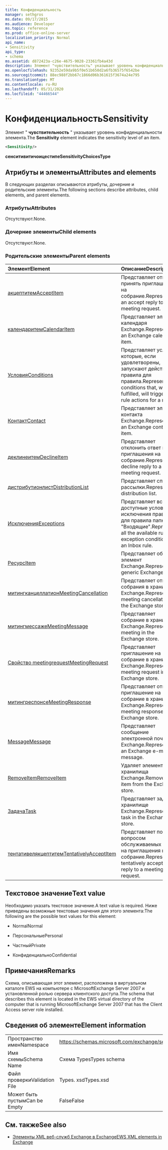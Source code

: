 ```yaml
---
title: Конфиденциальность
manager: sethgros
ms.date: 09/17/2015
ms.audience: Developer
ms.topic: reference
ms.prod: office-online-server
localization_priority: Normal
api_name:
- Sensitivity
api_type:
- schema
ms.assetid: d872423a-c26e-4675-9028-23361fb4a43d
description: Элемент "чувствительность" указывает уровень конфиденциальности элемента.
ms.openlocfilehash: 92352e59da9b5f0e51b650d2a6fb36575f6542be
ms.sourcegitcommit: 88ec988f2bb67c1866d06b361615f3674a24e795
ms.translationtype: MT
ms.contentlocale: ru-RU
ms.lasthandoff: 05/31/2020
ms.locfileid: "44466544"
---
```

# <a name="sensitivity"></a><span data-ttu-id="1b5f5-103">Конфиденциальность</span><span class="sxs-lookup"><span data-stu-id="1b5f5-103">Sensitivity</span></span>

<span data-ttu-id="1b5f5-104">Элемент " **чувствительность** " указывает уровень конфиденциальности элемента.</span><span class="sxs-lookup"><span data-stu-id="1b5f5-104">The **Sensitivity** element indicates the sensitivity level of an item.</span></span> 
  
```XML
<Sensitivity/>
```

 <span data-ttu-id="1b5f5-105">**сенситивитичоицестипе**</span><span class="sxs-lookup"><span data-stu-id="1b5f5-105">**SensitivityChoicesType**</span></span>
## <a name="attributes-and-elements"></a><span data-ttu-id="1b5f5-106">Атрибуты и элементы</span><span class="sxs-lookup"><span data-stu-id="1b5f5-106">Attributes and elements</span></span>

<span data-ttu-id="1b5f5-107">В следующих разделах описываются атрибуты, дочерние и родительские элементы.</span><span class="sxs-lookup"><span data-stu-id="1b5f5-107">The following sections describe attributes, child elements, and parent elements.</span></span>
  
### <a name="attributes"></a><span data-ttu-id="1b5f5-108">Атрибуты</span><span class="sxs-lookup"><span data-stu-id="1b5f5-108">Attributes</span></span>

<span data-ttu-id="1b5f5-109">Отсутствуют.</span><span class="sxs-lookup"><span data-stu-id="1b5f5-109">None.</span></span>
  
### <a name="child-elements"></a><span data-ttu-id="1b5f5-110">Дочерние элементы</span><span class="sxs-lookup"><span data-stu-id="1b5f5-110">Child elements</span></span>

<span data-ttu-id="1b5f5-111">Отсутствуют.</span><span class="sxs-lookup"><span data-stu-id="1b5f5-111">None.</span></span>
  
### <a name="parent-elements"></a><span data-ttu-id="1b5f5-112">Родительские элементы</span><span class="sxs-lookup"><span data-stu-id="1b5f5-112">Parent elements</span></span>

|<span data-ttu-id="1b5f5-113">**Элемент**</span><span class="sxs-lookup"><span data-stu-id="1b5f5-113">**Element**</span></span>|<span data-ttu-id="1b5f5-114">**Описание**</span><span class="sxs-lookup"><span data-stu-id="1b5f5-114">**Description**</span></span>|
|:-----|:-----|
|[<span data-ttu-id="1b5f5-115">акцептитем</span><span class="sxs-lookup"><span data-stu-id="1b5f5-115">AcceptItem</span></span>](acceptitem.md) <br/> |<span data-ttu-id="1b5f5-116">Представляет ответ на принять приглашение на собрание.</span><span class="sxs-lookup"><span data-stu-id="1b5f5-116">Represents an accept reply to a meeting request.</span></span>  <br/> |
|[<span data-ttu-id="1b5f5-117">календаритем</span><span class="sxs-lookup"><span data-stu-id="1b5f5-117">CalendarItem</span></span>](calendaritem.md) <br/> |<span data-ttu-id="1b5f5-118">Представляет элемент календаря Exchange.</span><span class="sxs-lookup"><span data-stu-id="1b5f5-118">Represents an Exchange calendar item.</span></span>  <br/> |
|[<span data-ttu-id="1b5f5-119">Условия</span><span class="sxs-lookup"><span data-stu-id="1b5f5-119">Conditions</span></span>](conditions.md) <br/> |<span data-ttu-id="1b5f5-120">Представляет условия, которые, если удовлетворены, запускают действия правила для правила.</span><span class="sxs-lookup"><span data-stu-id="1b5f5-120">Represents the conditions that, when fulfilled, will trigger the rule actions for a rule.</span></span>  <br/> |
|[<span data-ttu-id="1b5f5-121">Контакт</span><span class="sxs-lookup"><span data-stu-id="1b5f5-121">Contact</span></span>](contact.md) <br/> |<span data-ttu-id="1b5f5-122">Представляет элемент контакта Exchange.</span><span class="sxs-lookup"><span data-stu-id="1b5f5-122">Represents an Exchange contact item.</span></span>  <br/> |
|[<span data-ttu-id="1b5f5-123">деклинеитем</span><span class="sxs-lookup"><span data-stu-id="1b5f5-123">DeclineItem</span></span>](declineitem.md) <br/> |<span data-ttu-id="1b5f5-124">Представляет отклонить ответ на приглашения на собрание.</span><span class="sxs-lookup"><span data-stu-id="1b5f5-124">Represents a decline reply to a meeting request.</span></span>  <br/> |
|[<span data-ttu-id="1b5f5-125">дистрибутионлист</span><span class="sxs-lookup"><span data-stu-id="1b5f5-125">DistributionList</span></span>](distributionlist.md) <br/> |<span data-ttu-id="1b5f5-126">Представляет список рассылки.</span><span class="sxs-lookup"><span data-stu-id="1b5f5-126">Represents a distribution list.</span></span>  <br/> |
|[<span data-ttu-id="1b5f5-127">Исключения</span><span class="sxs-lookup"><span data-stu-id="1b5f5-127">Exceptions</span></span>](exceptions.md) <br/> |<span data-ttu-id="1b5f5-128">Представляет все доступные условия исключения правила для правила папки "Входящие".</span><span class="sxs-lookup"><span data-stu-id="1b5f5-128">Represents all the available rule exception conditions for an Inbox rule.</span></span>  <br/> |
|[<span data-ttu-id="1b5f5-129">Ресурс</span><span class="sxs-lookup"><span data-stu-id="1b5f5-129">Item</span></span>](item.md) <br/> |<span data-ttu-id="1b5f5-130">Представляет общий элемент Exchange.</span><span class="sxs-lookup"><span data-stu-id="1b5f5-130">Represents a generic Exchange item.</span></span>  <br/> |
|[<span data-ttu-id="1b5f5-131">митингканцеллатион</span><span class="sxs-lookup"><span data-stu-id="1b5f5-131">MeetingCancellation</span></span>](meetingcancellation.md) <br/> |<span data-ttu-id="1b5f5-132">Представляет отмену собрания в хранилище Exchange.</span><span class="sxs-lookup"><span data-stu-id="1b5f5-132">Represents a meeting cancellation in the Exchange store.</span></span>  <br/> |
|[<span data-ttu-id="1b5f5-133">митингмессаже</span><span class="sxs-lookup"><span data-stu-id="1b5f5-133">MeetingMessage</span></span>](meetingmessage.md) <br/> |<span data-ttu-id="1b5f5-134">Представляет собрание в хранилище Exchange.</span><span class="sxs-lookup"><span data-stu-id="1b5f5-134">Represents a meeting in the Exchange store.</span></span>  <br/> |
|[<span data-ttu-id="1b5f5-135">Свойство meetingrequest</span><span class="sxs-lookup"><span data-stu-id="1b5f5-135">MeetingRequest</span></span>](meetingrequest.md) <br/> |<span data-ttu-id="1b5f5-136">Представляет приглашение на собрание в хранилище Exchange.</span><span class="sxs-lookup"><span data-stu-id="1b5f5-136">Represents a meeting request in the Exchange store.</span></span>  <br/> |
|[<span data-ttu-id="1b5f5-137">митингреспонсе</span><span class="sxs-lookup"><span data-stu-id="1b5f5-137">MeetingResponse</span></span>](meetingresponse.md) <br/> |<span data-ttu-id="1b5f5-138">Представляет ответ на приглашение на собрание в хранилище Exchange.</span><span class="sxs-lookup"><span data-stu-id="1b5f5-138">Represents a meeting response in the Exchange store.</span></span>  <br/> |
|[<span data-ttu-id="1b5f5-139">Message</span><span class="sxs-lookup"><span data-stu-id="1b5f5-139">Message</span></span>](message-ex15websvcsotherref.md) <br/> |<span data-ttu-id="1b5f5-140">Представляет сообщение электронной почты Exchange.</span><span class="sxs-lookup"><span data-stu-id="1b5f5-140">Represents an Exchange e-mail message.</span></span>  <br/> |
|[<span data-ttu-id="1b5f5-141">RemoveItem</span><span class="sxs-lookup"><span data-stu-id="1b5f5-141">RemoveItem</span></span>](removeitem.md) <br/> |<span data-ttu-id="1b5f5-142">Удаляет элемент из хранилища Exchange.</span><span class="sxs-lookup"><span data-stu-id="1b5f5-142">Removes an item from the Exchange store.</span></span>  <br/> |
|[<span data-ttu-id="1b5f5-143">Задача</span><span class="sxs-lookup"><span data-stu-id="1b5f5-143">Task</span></span>](task.md) <br/> |<span data-ttu-id="1b5f5-144">Представляет задачу в хранилище Exchange.</span><span class="sxs-lookup"><span data-stu-id="1b5f5-144">Represents a task in the Exchange store.</span></span>  <br/> |
|[<span data-ttu-id="1b5f5-145">тентативелякцептитем</span><span class="sxs-lookup"><span data-stu-id="1b5f5-145">TentativelyAcceptItem</span></span>](tentativelyacceptitem.md) <br/> |<span data-ttu-id="1b5f5-146">Представляет под вопросом обслуживаемых ответ на приглашения на собрание.</span><span class="sxs-lookup"><span data-stu-id="1b5f5-146">Represents a tentatively accepted reply to a meeting request.</span></span>  <br/> |
   
## <a name="text-value"></a><span data-ttu-id="1b5f5-147">Текстовое значение</span><span class="sxs-lookup"><span data-stu-id="1b5f5-147">Text value</span></span>

<span data-ttu-id="1b5f5-148">Необходимо указать текстовое значение.</span><span class="sxs-lookup"><span data-stu-id="1b5f5-148">A text value is required.</span></span> <span data-ttu-id="1b5f5-149">Ниже приведены возможные текстовые значения для этого элемента:</span><span class="sxs-lookup"><span data-stu-id="1b5f5-149">The following are the possible text values for this element:</span></span>
  
- <span data-ttu-id="1b5f5-150">Normal</span><span class="sxs-lookup"><span data-stu-id="1b5f5-150">Normal</span></span>
    
- <span data-ttu-id="1b5f5-151">Персональные</span><span class="sxs-lookup"><span data-stu-id="1b5f5-151">Personal</span></span>
    
- <span data-ttu-id="1b5f5-152">Частный</span><span class="sxs-lookup"><span data-stu-id="1b5f5-152">Private</span></span>
    
- <span data-ttu-id="1b5f5-153">Конфиденциально</span><span class="sxs-lookup"><span data-stu-id="1b5f5-153">Confidential</span></span>
    
## <a name="remarks"></a><span data-ttu-id="1b5f5-154">Примечания</span><span class="sxs-lookup"><span data-stu-id="1b5f5-154">Remarks</span></span>

<span data-ttu-id="1b5f5-155">Схема, описывающая этот элемент, расположена в виртуальном каталоге EWS на компьютере с MicrosoftExchange Server 2007 и установленной ролью сервера клиентского доступа.</span><span class="sxs-lookup"><span data-stu-id="1b5f5-155">The schema that describes this element is located in the EWS virtual directory of the computer that is running MicrosoftExchange Server 2007 that has the Client Access server role installed.</span></span>
  
## <a name="element-information"></a><span data-ttu-id="1b5f5-156">Сведения об элементе</span><span class="sxs-lookup"><span data-stu-id="1b5f5-156">Element information</span></span>

|||
|:-----|:-----|
|<span data-ttu-id="1b5f5-157">Пространство имен</span><span class="sxs-lookup"><span data-stu-id="1b5f5-157">Namespace</span></span>  <br/> |https://schemas.microsoft.com/exchange/services/2006/types  <br/> |
|<span data-ttu-id="1b5f5-158">Имя схемы</span><span class="sxs-lookup"><span data-stu-id="1b5f5-158">Schema Name</span></span>  <br/> |<span data-ttu-id="1b5f5-159">Схема Types</span><span class="sxs-lookup"><span data-stu-id="1b5f5-159">Types schema</span></span>  <br/> |
|<span data-ttu-id="1b5f5-160">Файл проверки</span><span class="sxs-lookup"><span data-stu-id="1b5f5-160">Validation File</span></span>  <br/> |<span data-ttu-id="1b5f5-161">Types. xsd</span><span class="sxs-lookup"><span data-stu-id="1b5f5-161">Types.xsd</span></span>  <br/> |
|<span data-ttu-id="1b5f5-162">Может быть пустым</span><span class="sxs-lookup"><span data-stu-id="1b5f5-162">Can be Empty</span></span>  <br/> |<span data-ttu-id="1b5f5-163">False</span><span class="sxs-lookup"><span data-stu-id="1b5f5-163">False</span></span>  <br/> |
   
## <a name="see-also"></a><span data-ttu-id="1b5f5-164">См. также</span><span class="sxs-lookup"><span data-stu-id="1b5f5-164">See also</span></span>



- [<span data-ttu-id="1b5f5-165">Элементы XML веб-служб Exchange в Exchange</span><span class="sxs-lookup"><span data-stu-id="1b5f5-165">EWS XML elements in Exchange</span></span>](ews-xml-elements-in-exchange.md)

